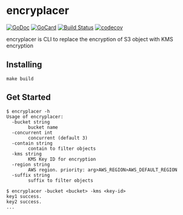 # encryplacer
[![GoDoc][1]][2]
[![GoCard][3]][4]
[![Build Status][5]][6]
[![codecov][7]][8]

[1]: https://godoc.org/github.com/atsushi-ishibashi/encryplacer?status.svg
[2]: https://godoc.org/github.com/atsushi-ishibashi/encryplacer
[3]: https://goreportcard.com/badge/github.com/atsushi-ishibashi/encryplacer
[4]: https://goreportcard.com/report/github.com/atsushi-ishibashi/encryplacer
[5]: https://travis-ci.org/atsushi-ishibashi/encryplacer.svg?branch=master
[6]: https://travis-ci.org/atsushi-ishibashi/encryplacer
[7]: https://codecov.io/gh/atsushi-ishibashi/encryplacer/branch/master/graph/badge.svg
[8]: https://codecov.io/gh/atsushi-ishibashi/encryplacer

encryplacer is CLI to replace the encryption of S3 object with KMS encryption

## Installing
```
make build
```

## Get Started
```
$ encryplacer -h
Usage of encryplacer:
  -bucket string
    	bucket name
  -concurrent int
    	concurrent (default 3)
  -contain string
    	contain to filter objects
  -kms string
    	KMS Key ID for encryption
  -region string
    	AWS region. priority: arg>AWS_REGION>AWS_DEFAULT_REGION
  -suffix string
    	suffix to filter objects
```
```
$ encryplacer -bucket <bucket> -kms <key-id>
key1 success.
key2 success.
...
```
